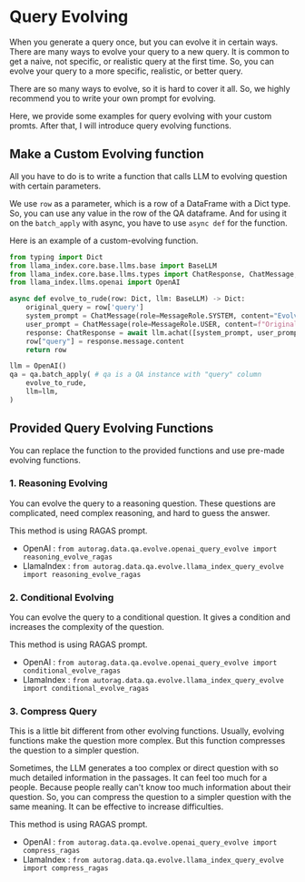 # Query Evolving

When you generate a query once, but you can evolve it in certain ways.
There are many ways to evolve your query to a new query.
It is common to get a naive, not specific, or realistic query at the first time.
So, you can evolve your query to a more specific, realistic, or better query.

There are so many ways to evolve, so it is hard to cover it all. So, we highly recommend you to write your own prompt for evolving.

Here, we provide some examples for query evolving with your custom promts.
After that, I will introduce query evolving functions.


## Make a Custom Evolving function

All you have to do is to write a function that calls LLM to evolving question with certain parameters.

We use `row` as a parameter, which is a row of a DataFrame with a Dict type.
So, you can use any value in the row of the QA dataframe.
And for using it on the `batch_apply` with async, you have to use `async def` for the function.

Here is an example of a custom-evolving function.

```python
from typing import Dict
from llama_index.core.base.llms.base import BaseLLM
from llama_index.core.base.llms.types import ChatResponse, ChatMessage, MessageRole
from llama_index.llms.openai import OpenAI

async def evolve_to_rude(row: Dict, llm: BaseLLM) -> Dict:
	original_query = row['query']
	system_prompt = ChatMessage(role=MessageRole.SYSTEM, content="Evolve the query to a rude question. Contain the original query's content, but make it super rude. Curse is okay to use.")
	user_prompt = ChatMessage(role=MessageRole.USER, content=f"Original question: {original_query}")
	response: ChatResponse = await llm.achat([system_prompt, user_prompt])
	row["query"] = response.message.content
	return row

llm = OpenAI()
qa = qa.batch_apply( # qa is a QA instance with "query" column
    evolve_to_rude,
    llm=llm,
)
```


## Provided Query Evolving Functions

You can replace the function to the provided functions and use pre-made evolving functions.


### 1. Reasoning Evolving

You can evolve the query to a reasoning question.
These questions are complicated, need complex reasoning, and hard to guess the answer.

This method is using RAGAS prompt.

- OpenAI : `from autorag.data.qa.evolve.openai_query_evolve import reasoning_evolve_ragas`
- LlamaIndex : `from autorag.data.qa.evolve.llama_index_query_evolve import reasoning_evolve_ragas`


### 2. Conditional Evolving

You can evolve the query to a conditional question.
It gives a condition and increases the complexity of the question.

This method is using RAGAS prompt.

- OpenAI : `from autorag.data.qa.evolve.openai_query_evolve import conditional_evolve_ragas`
- LlamaIndex : `from autorag.data.qa.evolve.llama_index_query_evolve import conditional_evolve_ragas`

### 3. Compress Query

This is a little bit different from other evolving functions. Usually, evolving functions make the question more complex.
But this function compresses the question to a simpler question.

Sometimes, the LLM generates a too complex or direct question with so much detailed information in the passages.
It can feel too much for a people. Because people really can't know too much information about their question.
So, you can compress the question to a simpler question with the same meaning. It can be effective to increase difficulties.

This method is using RAGAS prompt.

- OpenAI : `from autorag.data.qa.evolve.openai_query_evolve import compress_ragas`
- LlamaIndex : `from autorag.data.qa.evolve.llama_index_query_evolve import compress_ragas`
